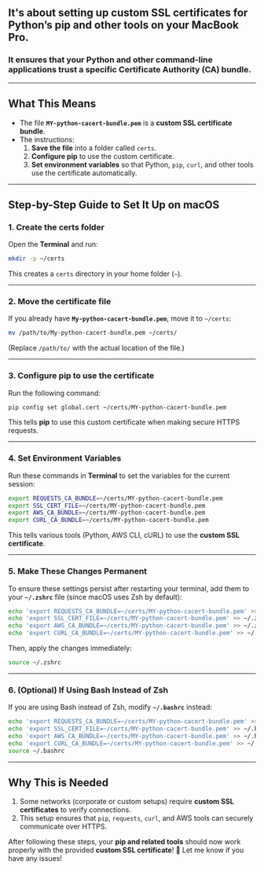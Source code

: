 ## It's about setting up **custom SSL certificates** for **Python’s pip and other tools** on your MacBook Pro. 
### It ensures that your Python and other command-line applications trust a specific Certificate Authority (CA) bundle.

---

## **What This Means**
- The file **`MY-python-cacert-bundle.pem`** is a **custom SSL certificate bundle**.
- The instructions:
  1. **Save the file** into a folder called `certs`.
  2. **Configure pip** to use the custom certificate.
  3. **Set environment variables** so that Python, `pip`, `curl`, and other tools use the certificate automatically.

---

## **Step-by-Step Guide to Set It Up on macOS**

### **1. Create the certs folder**
Open the **Terminal** and run:

```sh
mkdir -p ~/certs
```

This creates a `certs` directory in your home folder (`~`).

---

### **2. Move the certificate file**
If you already have **`My-python-cacert-bundle.pem`**, move it to `~/certs`:

```sh
mv /path/to/My-python-cacert-bundle.pem ~/certs/
```

(Replace `/path/to/` with the actual location of the file.)

---

### **3. Configure pip to use the certificate**
Run the following command:

```sh
pip config set global.cert ~/certs/MY-python-cacert-bundle.pem
```

This tells **pip** to use this custom certificate when making secure HTTPS requests.

---

### **4. Set Environment Variables**
Run these commands in **Terminal** to set the variables for the current session:

```sh
export REQUESTS_CA_BUNDLE=~/certs/MY-python-cacert-bundle.pem
export SSL_CERT_FILE=~/certs/MY-python-cacert-bundle.pem
export AWS_CA_BUNDLE=~/certs/MY-python-cacert-bundle.pem
export CURL_CA_BUNDLE=~/certs/MY-python-cacert-bundle.pem
```

This tells various tools (Python, AWS CLI, cURL) to use the **custom SSL certificate**.

---

### **5. Make These Changes Permanent**
To ensure these settings persist after restarting your terminal, add them to your **`~/.zshrc`** file (since macOS uses Zsh by default):

```sh
echo 'export REQUESTS_CA_BUNDLE=~/certs/MY-python-cacert-bundle.pem' >> ~/.zshrc
echo 'export SSL_CERT_FILE=~/certs/MY-python-cacert-bundle.pem' >> ~/.zshrc
echo 'export AWS_CA_BUNDLE=~/certs/MY-python-cacert-bundle.pem' >> ~/.zshrc
echo 'export CURL_CA_BUNDLE=~/certs/MY-python-cacert-bundle.pem' >> ~/.zshrc
```

Then, apply the changes immediately:

```sh
source ~/.zshrc
```

---

### **6. (Optional) If Using Bash Instead of Zsh**
If you are using Bash instead of Zsh, modify **`~/.bashrc`** instead:

```sh
echo 'export REQUESTS_CA_BUNDLE=~/certs/MY-python-cacert-bundle.pem' >> ~/.bashrc
echo 'export SSL_CERT_FILE=~/certs/MY-python-cacert-bundle.pem' >> ~/.bashrc
echo 'export AWS_CA_BUNDLE=~/certs/MY-python-cacert-bundle.pem' >> ~/.bashrc
echo 'export CURL_CA_BUNDLE=~/certs/MY-python-cacert-bundle.pem' >> ~/.bashrc
source ~/.bashrc
```

---

## **Why This is Needed**
1. Some networks (corporate or custom setups) require **custom SSL certificates** to verify connections.
2. This setup ensures that `pip`, `requests`, `curl`, and AWS tools can securely communicate over HTTPS.

After following these steps, your **pip and related tools** should now work properly with the provided **custom SSL certificate**! 🚀 Let me know if you have any issues!
